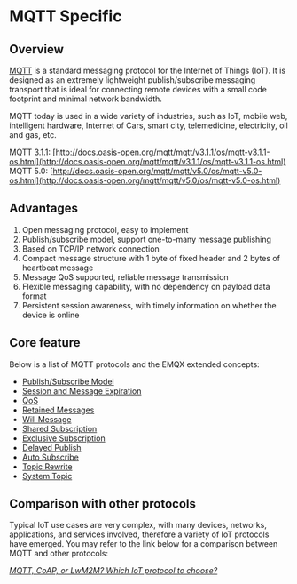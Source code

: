 # MQTT Specific

## Overview

[MQTT](https://mqtt.org/) is a standard messaging protocol for the Internet of Things (IoT). It is designed as an extremely lightweight publish/subscribe messaging transport that is ideal for connecting remote devices with a small code footprint and minimal network bandwidth.

MQTT today is used in a wide variety of industries, such as IoT, mobile web, intelligent hardware, Internet of Cars, smart city, telemedicine, electricity, oil and gas, etc.

MQTT 3.1.1: [http://docs.oasis-open.org/mqtt/mqtt/v3.1.1/os/mqtt-v3.1.1-os.html](http://docs.oasis-open.org/mqtt/mqtt/v3.1.1/os/mqtt-v3.1.1-os.html)
MQTT 5.0: [http://docs.oasis-open.org/mqtt/mqtt/v5.0/os/mqtt-v5.0-os.html](http://docs.oasis-open.org/mqtt/mqtt/v5.0/os/mqtt-v5.0-os.html)

## Advantages

1. Open messaging protocol, easy to implement
2. Publish/subscribe model, support one-to-many message publishing
3. Based on TCP/IP network connection
4. Compact message structure with 1 byte of fixed header and 2 bytes of heartbeat message
5. Message QoS supported, reliable message transmission
6. Flexible messaging capability, with no dependency on payload data format
7. Persistent session awareness, with timely information on whether the device is online

## Core feature

Below is a list of MQTT protocols and the EMQX extended concepts:

- [Publish/Subscribe Model](./mqtt-publish-and-subscribe.md)
- [Session and Message Expiration](./mqtt-session-and-message-expiry.md)
- [QoS](./mqtt-qos.md)
- [Retained Messages](./mqtt-retained-messages.md)
- [Will Message](./mqtt-last-will-and-testament.md)
- [Shared Subscription](./mqtt-shared-subscription.md)
- [Exclusive Subscription](./mqtt-exclusive-subscription.md)
- [Delayed Publish](./mqtt-delayed-publish.md)
- [Auto Subscribe](./mqtt-auto-subscription.md)
- [Topic Rewrite](./mqtt-topic-rewrite.md)
- [System Topic](./mqtt-system-topics.md)

## Comparison with other protocols

Typical IoT use cases are very complex, with many devices, networks, applications, and services involved, therefore a variety of IoT protocols have emerged. You may refer to the link below for a comparison between MQTT and other protocols:

[*MQTT, CoAP, or LwM2M? Which IoT protocol to choose?*](https://www.emqx.com/en/blog/iot-protocols-mqtt-coap-lwm2m)
